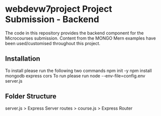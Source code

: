 # webdevw7project Project Submission - Backend

The code in this repository provides the backend component for the Microcourses submission. Content from the MONGO Mern examples have been used/customised throughout this project.


## Installation

To install please run the following two commands
npm init -y
npm install mongodb express cors
To run please run
node --env-file=config.env server.js


## Folder Structure 
server.js > Express Server
routes > course.js > Express Router
